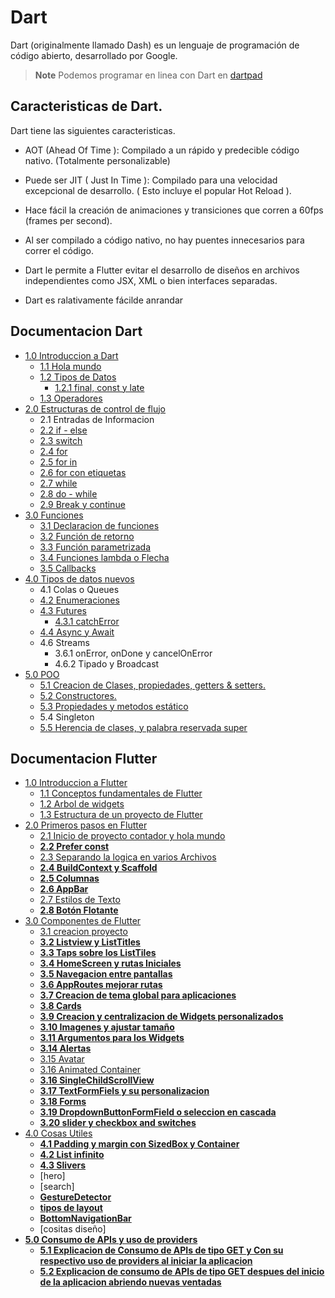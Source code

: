 # Dart

Dart (originalmente llamado Dash) es un lenguaje de programación de código abierto, desarrollado por Google.

> **Note** Podemos programar en linea con Dart en [dartpad](https://dartpad.dartlang.org/?)

## Caracteristicas de Dart.

Dart tiene las siguientes caracteristicas.

* AOT (Ahead Of Time ): Compilado a un rápido y
predecible código nativo. (Totalmente personalizable)

* Puede ser JIT ( Just In Time ): Compilado para una
velocidad excepcional de desarrollo. ( Esto incluye el
popular Hot Reload ).

* Hace fácil la creación de animaciones y transiciones
que corren a 60fps (frames per second).

* Al ser compilado a código nativo, no hay puentes
innecesarios para correr el código.

* Dart le permite a Flutter evitar el desarrollo de
diseños en archivos independientes como JSX, XML
o bien interfaces separadas.

* Dart es ralativamente fácilde anrandar

## Documentacion Dart

* [1.0 Introduccion a Dart](https://github.com/RaulEstram/Documentaciones/tree/main/Dart%20y%20Flutter/Dart/1%20Introduccion%20Dart)
    * [1.1 Hola mundo](https://github.com/RaulEstram/Documentaciones/blob/main/Dart%20y%20Flutter/Dart/1%20Introduccion%20Dart/Hola%20Mundo.md)
    * [1.2 Tipos de Datos](https://github.com/RaulEstram/Documentaciones/blob/main/Dart%20y%20Flutter/Dart/1%20Introduccion%20Dart/Tipos%20de%20Datos.md)
        * [1.2.1 final, const y late](https://github.com/RaulEstram/Documentaciones/blob/main/Dart%20y%20Flutter/Dart/1%20Introduccion%20Dart/Final%20y%20Const.md)
    * [1.3 Operadores](https://github.com/RaulEstram/Documentaciones/blob/main/Dart%20y%20Flutter/Dart/1%20Introduccion%20Dart/Operadores.md)
* [2.0 Estructuras de control de flujo](https://github.com/RaulEstram/Documentaciones/tree/main/Dart%20y%20Flutter/Dart/2%20Estructuras%20de%20control%20de%20flujo)
    * 2.1 Entradas de Informacion
    * [2.2 if - else ](https://github.com/RaulEstram/Documentaciones/blob/main/Dart%20y%20Flutter/Dart/2%20Estructuras%20de%20control%20de%20flujo/if%20y%20else.md)
    * [2.3 switch](https://github.com/RaulEstram/Documentaciones/blob/main/Dart%20y%20Flutter/Dart/2%20Estructuras%20de%20control%20de%20flujo/switch.md)
    * [2.4 for](https://github.com/RaulEstram/Documentaciones/blob/main/Dart%20y%20Flutter/Dart/2%20Estructuras%20de%20control%20de%20flujo/for.md)
    * [2.5 for in](https://github.com/RaulEstram/Documentaciones/blob/main/Dart%20y%20Flutter/Dart/2%20Estructuras%20de%20control%20de%20flujo/for%20in.md)
    * [2.6 for con etiquetas](https://github.com/RaulEstram/Documentaciones/blob/main/Dart%20y%20Flutter/Dart/2%20Estructuras%20de%20control%20de%20flujo/for%20con%20etiquetas.md)
    * [2.7 while](https://github.com/RaulEstram/Documentaciones/blob/main/Dart%20y%20Flutter/Dart/2%20Estructuras%20de%20control%20de%20flujo/while.md)
    * [2.8 do - while](https://github.com/RaulEstram/Documentaciones/blob/main/Dart%20y%20Flutter/Dart/2%20Estructuras%20de%20control%20de%20flujo/do%20while.md)
    * [2.9 Break y continue](https://github.com/RaulEstram/Documentaciones/blob/main/Dart%20y%20Flutter/Dart/2%20Estructuras%20de%20control%20de%20flujo/break%20y%20continue.md)
* [3.0 Funciones](https://github.com/RaulEstram/Documentaciones/tree/main/Dart%20y%20Flutter/Dart/3%20Funciones)
    * [3.1 Declaracion de funciones](https://github.com/RaulEstram/Documentaciones/blob/main/Dart%20y%20Flutter/Dart/3%20Funciones/Declaracion%20de%20funciones.md)
    * [3.2 Función de retorno](https://github.com/RaulEstram/Documentaciones/blob/main/Dart%20y%20Flutter/Dart/3%20Funciones/Funcion%20de%20retorno.md)
    * [3.3 Función parametrizada](https://github.com/RaulEstram/Documentaciones/blob/main/Dart%20y%20Flutter/Dart/3%20Funciones/Funcion%20parametrizada.md)
    * [3.4 Funciones lambda o Flecha](https://github.com/RaulEstram/Documentaciones/blob/main/Dart%20y%20Flutter/Dart/3%20Funciones/Funciones%20lambda%20o%20Flecha.md)
    * [3.5 Callbacks](https://github.com/RaulEstram/Documentaciones/blob/main/Dart%20y%20Flutter/Dart/3%20Funciones/Callbacks.md)
* [4.0 Tipos de datos nuevos](https://github.com/RaulEstram/Documentaciones/tree/main/Dart%20y%20Flutter/Dart/4%20Tipos%20de%20datos%20nuevos)
    * 4.1 Colas o Queues
    * [4.2 Enumeraciones](https://github.com/RaulEstram/Documentaciones/blob/main/Dart%20y%20Flutter/Dart/4%20Tipos%20de%20datos%20nuevos/Enumeraciones.md)
    * [4.3 Futures](https://github.com/RaulEstram/Documentaciones/blob/main/Dart%20y%20Flutter/Dart/4%20Tipos%20de%20datos%20nuevos/Futures.md)
        * [4.3.1 catchError](https://github.com/RaulEstram/Documentaciones/blob/main/Dart%20y%20Flutter/Dart/4%20Tipos%20de%20datos%20nuevos/catchError.md)
    * [4.4 Async y Await](https://github.com/RaulEstram/Documentaciones/blob/main/Dart%20y%20Flutter/Dart/4%20Tipos%20de%20datos%20nuevos/Async%20y%20Await.md)
    * 4.6 Streams
        * 3.6.1 onError, onDone y cancelOnError
        * 4.6.2 Tipado y Broadcast
* [5.0 POO](https://github.com/RaulEstram/Documentaciones/tree/main/Dart%20y%20Flutter/Dart/5%20POO)
    * [5.1 Creacion de Clases, propiedades, getters & setters.](https://github.com/RaulEstram/Documentaciones/blob/main/Dart%20y%20Flutter/Dart/5%20POO/Creacion%20de%20Clases.md)
    * [5.2 Constructores.](https://github.com/RaulEstram/Documentaciones/blob/main/Dart%20y%20Flutter/Dart/5%20POO/Constructores.md)
    * [5.3 Propiedades y metodos estático](https://github.com/RaulEstram/Documentaciones/blob/main/Dart%20y%20Flutter/Dart/5%20POO/propiedades%20y%20metodos%20estaticos.md)
    * 5.4 Singleton
    * [5.5 Herencia de clases, y palabra reservada super](https://github.com/RaulEstram/Documentaciones/blob/main/Dart%20y%20Flutter/Dart/5%20POO/Herencia.md) 

## Documentacion Flutter

* [1.0 Introduccion a Flutter](https://github.com/RaulEstram/Documentaciones/tree/main/Dart%20y%20Flutter/flutter/1%20Introduccion%20a%20Flutter)
    * [1.1 Conceptos fundamentales de Flutter](https://github.com/RaulEstram/Documentaciones/blob/main/Dart%20y%20Flutter/flutter/1%20Introduccion%20a%20Flutter/Conceptos%20fundamentales%20de%20flutter.md)
    * [1.2 Arbol de widgets](https://github.com/RaulEstram/Documentaciones/blob/main/Dart%20y%20Flutter/flutter/1%20Introduccion%20a%20Flutter/Arbol%20de%20Widgets.md)
    * [1.3 Estructura de un proyecto de Flutter](https://github.com/RaulEstram/Documentaciones/blob/main/Dart%20y%20Flutter/flutter/1%20Introduccion%20a%20Flutter/Estructura%20de%20un%20Proyecto%20en%20Flutter.md)
* [2.0 Primeros pasos en Flutter](https://github.com/RaulEstram/Documentaciones/tree/main/Dart%20y%20Flutter/flutter/Primeros%20pasos%20en%20Flutter)
    * [2.1 Inicio de proyecto contador y hola mundo](https://github.com/RaulEstram/Documentaciones/blob/main/Dart%20y%20Flutter/flutter/Primeros%20pasos%20en%20Flutter/Inicio%20de%20proyecto%20contador%20y%20hola%20mundo.md)
    * [**2.2 Prefer const**](https://github.com/RaulEstram/Documentaciones/blob/main/Dart%20y%20Flutter/flutter/Primeros%20pasos%20en%20Flutter/Prefer%20const.md)
    * [2.3 Separando la logica en varios Archivos ](https://github.com/RaulEstram/Documentaciones/blob/main/Dart%20y%20Flutter/flutter/Primeros%20pasos%20en%20Flutter/Separando%20la%20logica%20en%20varios%20Archivos.md)
    * [**2.4 BuildContext y Scaffold**](https://github.com/RaulEstram/Documentaciones/blob/main/Dart%20y%20Flutter/flutter/Primeros%20pasos%20en%20Flutter/BuildContext%20y%20Scaffold.md)
    * [**2.5 Columnas**](https://github.com/RaulEstram/Documentaciones/blob/main/Dart%20y%20Flutter/flutter/Primeros%20pasos%20en%20Flutter/Columnas.md)
    * [**2.6 AppBar**](https://github.com/RaulEstram/Documentaciones/blob/main/Dart%20y%20Flutter/flutter/Primeros%20pasos%20en%20Flutter/AppBar.md)
    * [2.7 Estilos de Texto](https://github.com/RaulEstram/Documentaciones/blob/main/Dart%20y%20Flutter/flutter/Primeros%20pasos%20en%20Flutter/Estilos%20de%20texto.md)
    * [**2.8 Botón Flotante**](https://github.com/RaulEstram/Documentaciones/blob/main/Dart%20y%20Flutter/flutter/Primeros%20pasos%20en%20Flutter/Boton%20Flotante.md)
* [3.0 Componentes de Flutter]()
    * [3.1 creacion proyecto]()
    * [**3.2 Listview y ListTitles**](https://github.com/RaulEstram/Documentaciones/blob/main/Dart%20y%20Flutter/flutter/3%20Componentes%20de%20Flutter/Listview%20y%20ListTitles.md)
    * [**3.3 Taps sobre los ListTiles**](https://github.com/RaulEstram/Documentaciones/blob/main/Dart%20y%20Flutter/flutter/3%20Componentes%20de%20Flutter/Taps%20sobre%20los%20ListTiles.md)
    * [**3.4 HomeScreen y rutas Iniciales**](https://github.com/RaulEstram/Documentaciones/blob/main/Dart%20y%20Flutter/flutter/3%20Componentes%20de%20Flutter/homeScreen%20y%20rutas%20iniciales.md)
    * [**3.5 Navegacion entre pantallas**](https://github.com/RaulEstram/Documentaciones/blob/main/Dart%20y%20Flutter/flutter/3%20Componentes%20de%20Flutter/Navegar%20a%20una%20nueva%20pantalla.md)
    * [**3.6 AppRoutes mejorar rutas**](https://github.com/RaulEstram/Documentaciones/blob/main/Dart%20y%20Flutter/flutter/3%20Componentes%20de%20Flutter/AppRoutes.md)
    * [**3.7 Creacion de tema global para aplicaciones**](https://github.com/RaulEstram/Documentaciones/blob/main/Dart%20y%20Flutter/flutter/3%20Componentes%20de%20Flutter/Tema%20global.md)
    * [**3.8 Cards**](https://github.com/RaulEstram/Documentaciones/blob/main/Dart%20y%20Flutter/flutter/3%20Componentes%20de%20Flutter/Cards.md)
    * [**3.9 Creacion y centralizacion de Widgets personalizados**](https://github.com/RaulEstram/Documentaciones/blob/main/Dart%20y%20Flutter/flutter/3%20Componentes%20de%20Flutter/Creacion%20y%20centralizacion%20de%20Widgets%20personalizados.md)
    * [**3.10 Imagenes y ajustar tamaño**](https://github.com/RaulEstram/Documentaciones/blob/main/Dart%20y%20Flutter/flutter/3%20Componentes%20de%20Flutter/Imagenes.md)
    * [**3.11 Argumentos para los Widgets**](https://github.com/RaulEstram/Documentaciones/blob/main/Dart%20y%20Flutter/flutter/3%20Componentes%20de%20Flutter/argumentos%20en%20widgets.md)
    * [**3.14 Alertas**](https://github.com/RaulEstram/Documentaciones/blob/main/Dart%20y%20Flutter/flutter/3%20Componentes%20de%20Flutter/Alertas.md)
    * [3.15 Avatar](https://github.com/RaulEstram/Documentaciones/blob/main/Dart%20y%20Flutter/flutter/3%20Componentes%20de%20Flutter/avatar.md)
    * [3.16 Animated Container](https://github.com/RaulEstram/Documentaciones/blob/main/Dart%20y%20Flutter/flutter/3%20Componentes%20de%20Flutter/animatedContainer.md)
    * [**3.16 SingleChildScrollView**](https://github.com/RaulEstram/Documentaciones/blob/main/Dart%20y%20Flutter/flutter/3%20Componentes%20de%20Flutter/SingleChildScrollView.md)
    * [**3.17 TextFormFiels y su personalizacion**](https://github.com/RaulEstram/Documentaciones/blob/main/Dart%20y%20Flutterflutter/3%20Componentes%20de%20Flutter/TextFormFiels%20y%20su%20personalizacion.md)
    * [**3.18 Forms**](https://github.com/RaulEstram/Documentaciones/blob/main/Dart%20y%20Flutter/flutter/3%20Componentes%20de%20Flutter/forms.md)
    * [**3.19 DropdownButtonFormField o seleccion en cascada** ](https://github.com/RaulEstram/Documentaciones/blob/main/Dart%20y%20Flutter/flutter/3%20Componentes%20de%20Flutter/DropdownButtonFormField.md)
    * [**3.20 slider y checkbox and switches**](https://github.com/RaulEstram/Documentaciones/blob/main/Dart%20y%20Flutter/flutter/3%20Componentes%20de%20Flutter/slider.md)
* [4.0 Cosas Utiles]()
    * [**4.1 Padding y margin con SizedBox y Container**](https://github.com/RaulEstram/Documentaciones/blob/main/Dart%20y%20Flutter/flutter/4%20Cosas%20Utiles/Padding%20y%20SizedBox.md)
    * [**4.2 List infinito**](https://github.com/RaulEstram/Documentaciones/blob/main/Dart%20y%20Flutter/flutter/4%20Cosas%20Utiles/list_infinito.md)
    * [**4.3 Slivers**]()
    * [hero]
    * [search]
    * [**GestureDetector**]()
    * [**tipos de layout**]()
    * [**BottomNavigationBar**]()
    * [cositas diseño]
* [**5.0 Consumo de APIs y uso de providers**]()
    * [**5.1 Explicacion de Consumo de APIs de tipo GET y Con su respectivo uso de providers al iniciar la aplicacion**]()
    * [**5.2 Explicacion de consumo de APIs de tipo GET despues del inicio de la aplicacion abriendo nuevas ventadas**]()